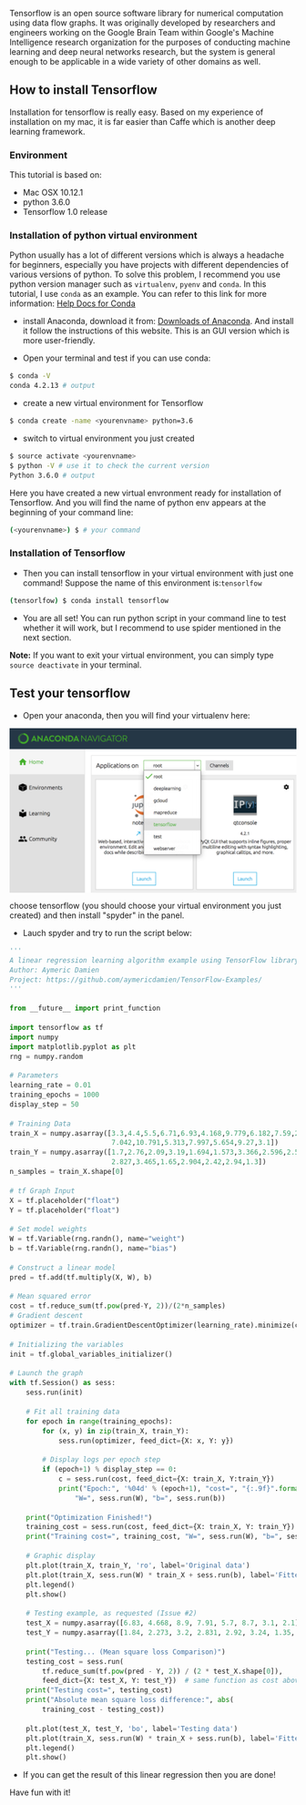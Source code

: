 Tensorflow is an open source software library for numerical computation using data flow graphs. It was originally developed by researchers and engineers working on the Google Brain Team within Google's Machine Intelligence research organization for the purposes of conducting machine learning and deep neural networks research, but the system is general enough to be applicable in a wide variety of other domains as well.

## How to install Tensorflow
Installation for tensorflow is really easy. Based on my experience of installation on my mac, it is far easier than Caffe which is another deep learning framework.
### Environment
This tutorial is based on:

- Mac OSX 10.12.1
- python 3.6.0
- Tensorflow 1.0 release

### Installation of python virtual environment
Python usually has a lot of different versions which is always a headache for beginners, especially you have projects with different dependencies of various versions of python.
To solve this problem, I recommend you use python version manager such as `virtualenv`, `pyenv` and `conda`.
In this tutorial, I use `conda` as an example.
You can refer to this link for more information: [Help Docs for Conda](https://conda.io/docs/get-started.html)

- install Anaconda, download it from: [Downloads of Anaconda](https://www.continuum.io/downloads). And install it follow the instructions of this website. This is an GUI version which is more user-friendly. 

-  Open your terminal and test if you can use conda:

```bash
$ conda -V
conda 4.2.13 # output
```
-  create a new virtual environment for Tensorflow

```bash
$ conda create -name <yourenvname> python=3.6
```
-  switch to virtual environment you just created

```bash
$ source activate <yourenvname>
$ python -V # use it to check the current version
Python 3.6.0 # output
```
Here you have created a new virtual envronment ready for installation of Tensorflow. And you will find the name of python env appears at the beginning of your command line:

```bash
(<yourenvname>) $ # your command
```
### Installation of Tensorflow
-  Then you can install tensorflow in your virtual environment with just one command! Suppose the name of this environment is:`tensorlfow`

```bash
(tensorlfow) $ conda install tensorflow
```
- You are all set! You can run python script in your command line to test whether it will work, but I recommend to use spider mentioned in the next section.

**Note:** If you want to exit your virtual environment, you can simply type `source deactivate` in your terminal.

## Test your tensorflow
-  Open your anaconda, then you will find your virtualenv here:
<img align="center" src="/assets/blog/article_img/tensorflow.png" alt="" class="img-responsive"/>

choose tensorflow (you should choose your virtual environment you just created) and then install "spyder" in the panel.
- Lauch spyder and try to run the script below:

```py
'''
A linear regression learning algorithm example using TensorFlow library.
Author: Aymeric Damien
Project: https://github.com/aymericdamien/TensorFlow-Examples/
'''

from __future__ import print_function

import tensorflow as tf
import numpy
import matplotlib.pyplot as plt
rng = numpy.random

# Parameters
learning_rate = 0.01
training_epochs = 1000
display_step = 50

# Training Data
train_X = numpy.asarray([3.3,4.4,5.5,6.71,6.93,4.168,9.779,6.182,7.59,2.167,
                         7.042,10.791,5.313,7.997,5.654,9.27,3.1])
train_Y = numpy.asarray([1.7,2.76,2.09,3.19,1.694,1.573,3.366,2.596,2.53,1.221,
                         2.827,3.465,1.65,2.904,2.42,2.94,1.3])
n_samples = train_X.shape[0]

# tf Graph Input
X = tf.placeholder("float")
Y = tf.placeholder("float")

# Set model weights
W = tf.Variable(rng.randn(), name="weight")
b = tf.Variable(rng.randn(), name="bias")

# Construct a linear model
pred = tf.add(tf.multiply(X, W), b)

# Mean squared error
cost = tf.reduce_sum(tf.pow(pred-Y, 2))/(2*n_samples)
# Gradient descent
optimizer = tf.train.GradientDescentOptimizer(learning_rate).minimize(cost)

# Initializing the variables
init = tf.global_variables_initializer()

# Launch the graph
with tf.Session() as sess:
    sess.run(init)

    # Fit all training data
    for epoch in range(training_epochs):
        for (x, y) in zip(train_X, train_Y):
            sess.run(optimizer, feed_dict={X: x, Y: y})

        # Display logs per epoch step
        if (epoch+1) % display_step == 0:
            c = sess.run(cost, feed_dict={X: train_X, Y:train_Y})
            print("Epoch:", '%04d' % (epoch+1), "cost=", "{:.9f}".format(c), \
                "W=", sess.run(W), "b=", sess.run(b))

    print("Optimization Finished!")
    training_cost = sess.run(cost, feed_dict={X: train_X, Y: train_Y})
    print("Training cost=", training_cost, "W=", sess.run(W), "b=", sess.run(b), '\n')

    # Graphic display
    plt.plot(train_X, train_Y, 'ro', label='Original data')
    plt.plot(train_X, sess.run(W) * train_X + sess.run(b), label='Fitted line')
    plt.legend()
    plt.show()

    # Testing example, as requested (Issue #2)
    test_X = numpy.asarray([6.83, 4.668, 8.9, 7.91, 5.7, 8.7, 3.1, 2.1])
    test_Y = numpy.asarray([1.84, 2.273, 3.2, 2.831, 2.92, 3.24, 1.35, 1.03])

    print("Testing... (Mean square loss Comparison)")
    testing_cost = sess.run(
        tf.reduce_sum(tf.pow(pred - Y, 2)) / (2 * test_X.shape[0]),
        feed_dict={X: test_X, Y: test_Y})  # same function as cost above
    print("Testing cost=", testing_cost)
    print("Absolute mean square loss difference:", abs(
        training_cost - testing_cost))

    plt.plot(test_X, test_Y, 'bo', label='Testing data')
    plt.plot(train_X, sess.run(W) * train_X + sess.run(b), label='Fitted line')
    plt.legend()
    plt.show()
```
- If you can get the result of this linear regression then you are done!

Have fun with it!






